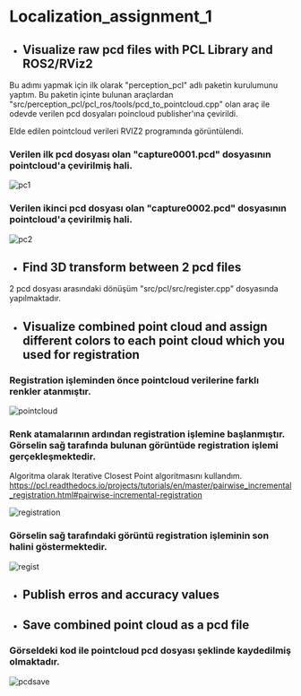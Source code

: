 # Localization_assignment_1

- ## Visualize raw pcd files with PCL Library and ROS2/RViz2

Bu adımı yapmak için ilk olarak "perception_pcl" adlı paketin kurulumunu yaptım. Bu paketin içinte bulunan
araçlardan "src/perception_pcl/pcl_ros/tools/pcd_to_pointcloud.cpp" olan araç ile odevde verilen pcd dosyaları
poincloud publisher'ına çevirildi.

Elde edilen pointcloud verileri RVIZ2 programında görüntülendi.

### Verilen ilk pcd dosyası olan "capture0001.pcd" dosyasının pointcloud'a çevirilmiş hali.

![pc1](https://user-images.githubusercontent.com/58399721/178093724-a2e73ca6-8b51-4e3c-b77e-5ac3d2b5ac88.png)

### Verilen ikinci pcd dosyası olan "capture0002.pcd" dosyasının pointcloud'a çevirilmiş hali.

![pc2](https://user-images.githubusercontent.com/58399721/178093779-62d8344e-7f5a-48d0-b8f3-e87fc1e6337c.png)


- ## Find 3D transform between 2 pcd files

2 pcd dosyası arasındaki dönüşüm "src/pcl/src/register.cpp" dosyasında yapılmaktadır.

- ## Visualize combined point cloud and assign different colors to each point cloud which you used for registration

### Registration işleminden önce pointcloud verilerine farklı renkler atanmıştır.

![pointcloud](https://user-images.githubusercontent.com/58399721/178094032-f6e0f271-e6d7-472e-9e59-1567b8278bdd.png)

### Renk atamalarının ardından registration işlemine başlanmıştır. Görselin sağ tarafında bulunan görüntüde registration işlemi gerçekleşmektedir.

Algoritma olarak Iterative Closest Point algoritmasını kullandım.
https://pcl.readthedocs.io/projects/tutorials/en/master/pairwise_incremental_registration.html#pairwise-incremental-registration

![registration](https://user-images.githubusercontent.com/58399721/178094073-6489a4e6-49ce-4d2b-bd0b-538e3754f35b.png)

### Görselin sağ tarafındaki görüntü registration işleminin son halini göstermektedir.

![regist](https://user-images.githubusercontent.com/58399721/178094098-d0c345ec-1bf1-4a00-a6bb-e465181773da.png)

- ## Publish erros and accuracy values


- ## Save combined point cloud as a pcd file

### Görseldeki kod ile pointcloud pcd dosyası şeklinde kaydedilmiş olmaktadır.

![pcdsave](https://user-images.githubusercontent.com/58399721/178094188-d52a2a89-f68e-49ca-bbb2-99591745ed0a.png)






